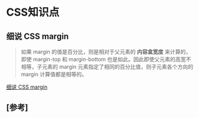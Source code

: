 CSS知识点
===

## 细说 CSS margin

> 如果 margin 的值是百分比，则是相对于父元素的 **内容盒宽度** 来计算的，即使 margin-top 和 margin-bottom 也是如此。因此即使父元素的高宽不相等，子元素的 margin 元素指定了相同的百分比值，则子元素各个方向的 margin 计算值都是相等的。

[细说 CSS margin](https://blog.coding.net/blog/css-margin)  

## \[参考\]


